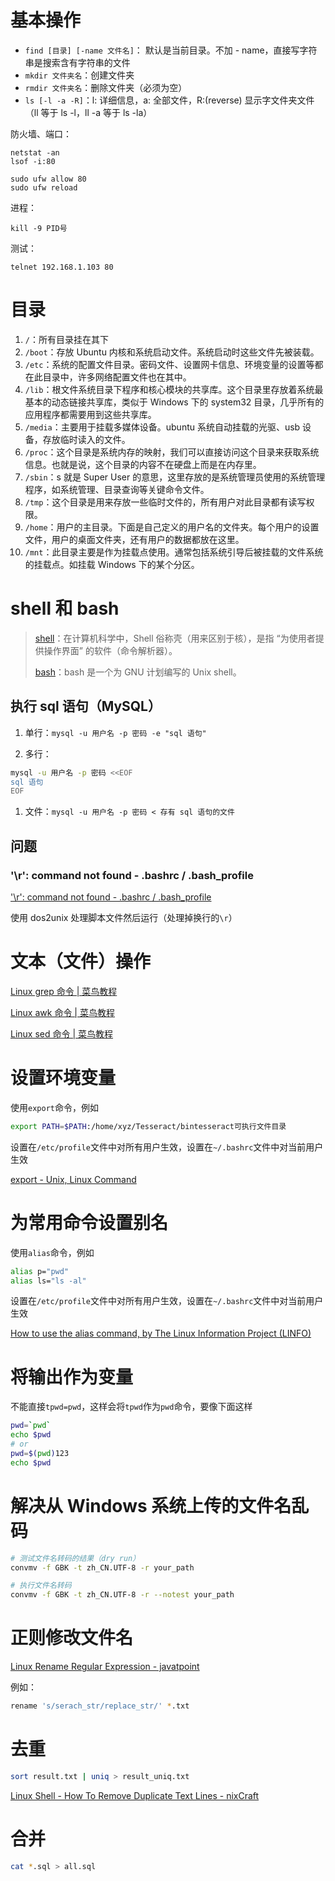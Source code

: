# 基本操作

-   `find [目录] [-name 文件名]`：  默认是当前目录。不加 - name，直接写字符串是搜索含有字符串的文件
-   `mkdir 文件夹名`：创建文件夹  
-   `rmdir 文件夹名`：删除文件夹（必须为空）  
-   `ls [-l -a -R]`：l: 详细信息，a: 全部文件，R:(reverse) 显示字文件夹文件  （ll 等于 ls -l，ll -a 等于 ls -la）  

防火墙、端口：

    netstat -an
    lsof -i:80

    sudo ufw allow 80
    sudo ufw reload

进程：

    kill -9 PID号

测试：

    telnet 192.168.1.103 80

# 目录

1.  `/`：所有目录挂在其下
2.  `/boot`：存放 Ubuntu 内核和系统启动文件。系统启动时这些文件先被装载。
3.  `/etc`：系统的配置文件目录。密码文件、设置网卡信息、环境变量的设置等都在此目录中，许多网络配置文件也在其中。
4.  `/lib`：根文件系统目录下程序和核心模块的共享库。这个目录里存放着系统最基本的动态链接共享库，类似于 Windows 下的 system32 目录，几乎所有的应用程序都需要用到这些共享库。
5.  `/media`：主要用于挂载多媒体设备。ubuntu 系统自动挂载的光驱、usb 设备，存放临时读入的文件。
6.  `/proc`：这个目录是系统内存的映射，我们可以直接访问这个目录来获取系统信息。也就是说，这个目录的内容不在硬盘上而是在内存里。
7.  `/sbin`：s 就是 Super User 的意思，这里存放的是系统管理员使用的系统管理程序，如系统管理、目录查询等关键命令文件。
8.  `/tmp`：这个目录是用来存放一些临时文件的，所有用户对此目录都有读写权限。
9.  `/home`：用户的主目录。下面是自己定义的用户名的文件夹。每个用户的设置文件，用户的桌面文件夹，还有用户的数据都放在这里。
10. `/mnt`：此目录主要是作为挂载点使用。通常包括系统引导后被挂载的文件系统的挂载点。如挂载 Windows 下的某个分区。

# shell 和 bash

> [shell](https://baike.baidu.com/item/shell)：在计算机科学中，Shell 俗称壳（用来区别于核），是指 “为使用者提供操作界面” 的软件（命令解析器）。
>
> [bash](https://baike.baidu.com/item/bash)：bash 是一个为 GNU 计划编写的 Unix shell。

## 执行 sql 语句（MySQL）

1.  单行：`mysql -u 用户名 -p 密码 -e "sql 语句"`

2.  多行：
    ​

```bash
​mysql -u 用户名 -p 密码 <<EOF
sql 语句
EOF
```

1.  文件：`mysql -u 用户名 -p 密码 < 存有 sql 语句的文件`  

## 问题

### '\\r': command not found - .bashrc / .bash_profile

['\\r': command not found - .bashrc / .bash_profile](https://stackoverflow.com/questions/11616835/r-command-not-found-bashrc-bash-profile)

使用 dos2unix 处理脚本文件然后运行（处理掉换行的`\r`）

# 文本（文件）操作

[Linux grep 命令 | 菜鸟教程](http://www.runoob.com/linux/linux-comm-grep.html)

[Linux awk 命令 | 菜鸟教程](http://www.runoob.com/linux/linux-comm-awk.html)

[Linux sed 命令 | 菜鸟教程](http://www.runoob.com/linux/linux-comm-sed.html)

# 设置环境变量

使用`export`命令，例如

```bash
export PATH=$PATH:/home/xyz/Tesseract/bintesseract可执行文件目录
```

设置在`/etc/profile`文件中对所有用户生效，设置在`~/.bashrc`文件中对当前用户生效

[export - Unix, Linux Command](https://www.tutorialspoint.com/unix_commands/export.htm)

# 为常用命令设置别名

使用`alias`命令，例如

```bash
alias p="pwd"
alias ls="ls -al"
```

设置在`/etc/profile`文件中对所有用户生效，设置在`~/.bashrc`文件中对当前用户生效

[How to use the alias command, by The Linux Information Project (LINFO)](http://www.linfo.org/alias.html)

# 将输出作为变量

不能直接`tpwd=pwd`，这样会将`tpwd`作为`pwd`命令，要像下面这样

```bash
pwd=`pwd`
echo $pwd
# or
pwd=$(pwd)123
echo $pwd
```

# 解决从 Windows 系统上传的文件名乱码

```bash
# 测试文件名转码的结果（dry run）
convmv -f GBK -t zh_CN.UTF-8 -r your_path

# 执行文件名转码
convmv -f GBK -t zh_CN.UTF-8 -r --notest your_path
```

# 正则修改文件名

[Linux Rename Regular Expression - javatpoint](https://www.javatpoint.com/linux-rename-regular-expression)

例如：

```bash
rename 's/serach_str/replace_str/' *.txt
```

# 去重

```bash
sort result.txt | uniq > result_uniq.txt
```

[Linux Shell - How To Remove Duplicate Text Lines - nixCraft](https://www.cyberciti.biz/faq/unix-linux-shell-removing-duplicate-lines/)

# 合并

```bash
cat *.sql > all.sql
```
